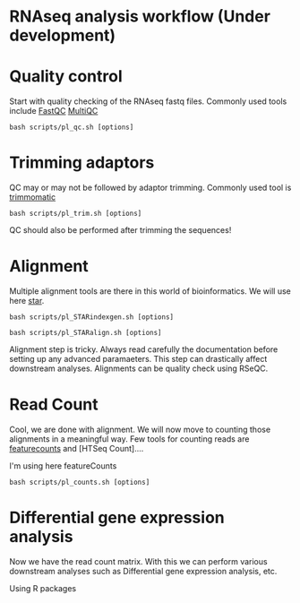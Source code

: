 # RNAseq analysis workflow (Under development)

# Quality control
Start with quality checking of the RNAseq fastq files. Commonly used tools include [FastQC](https://www.bioinformatics.babraham.ac.uk/projects/fastqc/) [MultiQC](https://multiqc.info)

`bash scripts/pl_qc.sh [options]`

# Trimming adaptors 
QC may or may not be followed by adaptor trimming. Commonly used tool is [trimmomatic](http://www.usadellab.org/cms/?page=trimmomatic)

`bash scripts/pl_trim.sh [options]`

QC should also be performed after trimming the sequences!

# Alignment 
Multiple alignment tools are there in this world of bioinformatics. We will use here [star](https://github.com/alexdobin/STAR). 

`bash scripts/pl_STARindexgen.sh [options]`

`bash scripts/pl_STARalign.sh [options]`

Alignment step is tricky. Always read carefully the documentation before setting up any advanced paramaeters. This step can drastically affect downstream analyses. 
Alignments can be quality check using RSeQC. 

# Read Count
Cool, we are done with alignment. We will now move to counting those alignments in a meaningful way. 
Few tools for counting reads are [featurecounts]() and [HTSeq Count]....

I'm using here featureCounts

`bash scripts/pl_counts.sh [options]`

# Differential gene expression analysis 
Now we have the read count matrix. With this we can perform various downstream analyses such as Differential gene expression analysis, etc.

Using R packages
